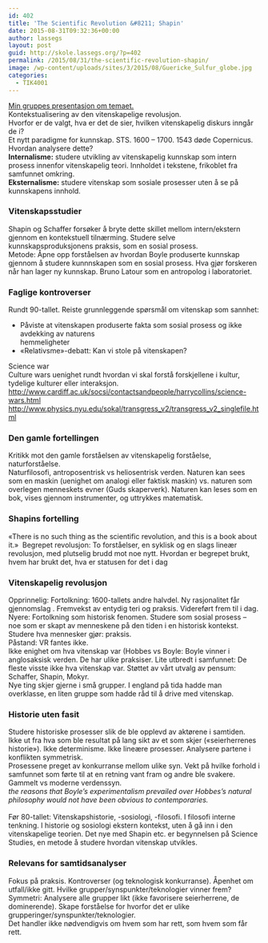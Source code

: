 ```yaml
---
id: 402
title: 'The Scientific Revolution &#8211; Shapin'
date: 2015-08-31T09:32:36+00:00
author: lassegs
layout: post
guid: http://skole.lassegs.org/?p=402
permalink: /2015/08/31/the-scientific-revolution-shapin/
image: /wp-content/uploads/sites/3/2015/08/Guericke_Sulfur_globe.jpg
categories:
  - TIK4001
---
```

<div>
  <a href="http://folk.uio.no/lassegsa/presentations/scirev.html">Min gruppes presentasjon om temaet.</a>
</div>

<div>
</div>

<div>
  Kontekstualisering av den vitenskapelige revolusjon.
</div>

<div>
  Hvorfor er de valgt, hva er det de sier, hvilken vitenskapelig diskurs inngår de i?
</div>

<div>
</div>

<div>
  Et nytt paradigme for kunnskap. STS. 1600 &#8211; 1700. 1543 døde Copernicus.
</div>

<div>
  Hvordan analysere dette?
</div>

<div>
  <strong>Internalisme:</strong> studere utvikling av vitenskapelig kunnskap som intern prosess innenfor vitenskapelig teori. Innholdet i tekstene, frikoblet fra samfunnet omkring.
</div>

<div>
  <strong>Eksternalisme:</strong> studere vitenskap som sosiale prosesser uten å se på kunnskapens innhold.
</div>

<div>
</div>

### Vitenskapsstudier

<div>
  Shapin og Schaffer forsøker å bryte dette skillet mellom intern/ekstern gjennom en kontekstuell tilnærming. Studere selve kunnskapsproduksjonens praksis, som en sosial prosess.
</div>

<div>
  Metode: Åpne opp forståelsen av hvordan Boyle produserte kunnskap gjennom å studere kunnnskapen som en sosial prosess. Hva gjør forskeren når han lager ny kunnskap. Bruno Latour som en antropolog i laboratoriet.
</div>

<div>
</div>

### Faglige kontroverser

<div>
  Rundt 90-tallet. Reiste grunnleggende spørsmål om vitenskap som sannhet:
</div>

  * Påviste at vitenskapen produserte fakta som sosial prosess og ikke avdekking av naturens<br clear="none" />hemmeligheter
  * &laquo;Relativsme&raquo;-debatt: Kan vi stole på vitenskapen?

<div>
  Science war<br clear="none" />Culture wars uenighet rundt hvordan vi skal forstå forskjellene i kultur, tydelige kulturer eller interaksjon.
</div>

<div>
</div>

<div>
  <a href="http://www.cardiff.ac.uk/socsi/contactsandpeople/harrycollins/science-wars.html" target="_blank" shape="rect">http://www.cardiff.ac.uk/socsi/contactsandpeople/harrycollins/science-wars.html</a>
</div>

<div>
  <a href="http://www.physics.nyu.edu/sokal/transgress_v2/transgress_v2_singlefile.html" target="_blank" shape="rect">http://www.physics.nyu.edu/sokal/transgress_v2/transgress_v2_singlefile.html</a>
</div>

<div>
</div>

### Den gamle fortellingen

<div>
  Kritikk mot den gamle forståelsen av vitenskapelig forståelse, naturforståelse.
</div>

<div>
  Naturfilosofi, antroposentrisk vs heliosentrisk verden. Naturen kan sees som en maskin (uenighet om analogi eller faktisk maskin) vs. naturen som overlegen menneskets evner (Guds skaperverk). Naturen kan leses som en bok, vises gjennom instrumenter, og uttrykkes matematisk.
</div>

<div>
</div>

### Shapins fortelling

<div>
  &laquo;There is no such thing as the scientific revolution, and this is a book about it.&raquo;  Begrepet revolusjon: To forståelser, en syklisk og en slags lineær revolusjon, med plutselig brudd mot noe nytt. Hvordan er begrepet brukt, hvem har brukt det, hva er statusen for det i dag
</div>

### Vitenskapelig revolusjon

<div>
  Opprinnelig: Fortolkning: 1600-tallets andre halvdel. Ny rasjonalitet får gjennomslag . Fremvekst av entydig teri og praksis. Videreført frem til i dag.
</div>

<div>
</div>

<div>
  <div>
    Nyere: Fortolkning som historisk fenomen. Studere som sosial prosess &#8211; noe som er skapt av menneskene på den tiden i en historisk kontekst. Studere hva mennesker gjør: praksis.
  </div>
  
  <div>
  </div>
  
  <div>
    Påstand: VR fantes ikke.
  </div>
  
  <div>
    Ikke enighet om hva vitenskap var (Hobbes vs Boyle: Boyle vinner i anglosaksisk verden. De har ulike praksiser. Lite utbredt i samfunnet: De fleste visste ikke hva vitenskap var. Støttet av vårt utvalg av pensum: Schaffer, Shapin, Mokyr.
  </div>
  
  <div>
  </div>
  
  <div>
    Nye ting skjer gjerne i små grupper. I england på tida hadde man overklasse, en liten gruppe som hadde råd til å drive med vitenskap.
  </div>
</div>

### Historie uten fasit

<div>
  Studere historiske prosesser slik de ble opplevd av aktørene i samtiden. Ikke ut fra hva som ble resultat på lang sikt av et som skjer (&laquo;seierherrenes historie&raquo;). Ikke determinisme. Ikke lineære prosesser. Analysere partene i konflikten symmetrisk.
</div>

<div>
  Prosessene preget av konkurranse mellom ulike syn. Vekt på hvilke forhold i samfunnet som førte til at en retning vant fram og andre ble svakere. Gammelt vs moderne verdenssyn.
</div>

<div>
</div>

<div>
  <em>the reasons that Boyle&#8217;s experimentalism prevailed over Hobbes&#8217;s natural philosophy would not have been obvious to contemporaries.</em>
</div>

<div>
  <em> </em>
</div>

<div>
  Før 80-tallet: Vitenskapshistorie, -sosiologi, -filosofi. I filosofi interne tenkning. I historie og sosiologi ekstern kontekst, uten å gå inn i den vitenskapelige teorien. Det nye med Shapin etc. er begynnelsen på Science Studies, en metode å studere hvordan vitenskap utvikles.
</div>

<div>
</div>

### Relevans for samtidsanalyser

<div>
  Fokus på praksis. Kontroverser (og teknologisk konkurranse). Åpenhet om utfall/ikke gitt. Hvilke grupper/synspunkter/teknologier vinner frem?
</div>

<div>
  Symmetri: Analysere alle grupper likt (ikke favorisere seierherrene, de dominerende). Skape forståelse for hvorfor det er ulike grupperinger/synspunkter/teknologier.
</div>

<div>
  Det handler ikke nødvendigvis om hvem som har rett, som hvem som får rett.
</div>

<div>
</div>

<div>
</div>

&nbsp;